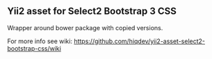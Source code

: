 Yii2 asset for Select2 Bootstrap 3 CSS
--------------------------------------

Wrapper around bower package with copied versions.

For more info see wiki:
https://github.com/hiqdev/yii2-asset-select2-bootstrap-css/wiki
